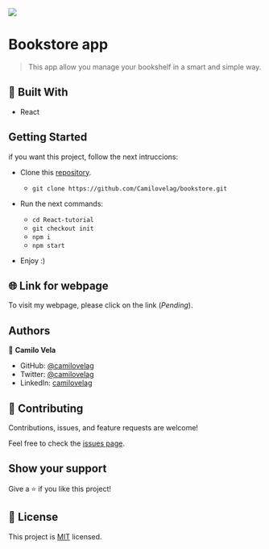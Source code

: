 ![](https://img.shields.io/badge/Microverse-blueviolet)

# Bookstore app

> This app allow you manage your bookshelf in a smart and simple way.


## 🧰 Built With

- React

## Getting Started

if you want this project, follow the next intruccions:

 - Clone this [repository](https://github.com/Camilovelag/bookstore.git).
    - `git clone https://github.com/Camilovelag/bookstore.git`

 - Run the next commands:
    - `cd React-tutorial`
    - `git checkout init`
    - `npm i`
    - `npm start`

 - Enjoy :)

## 🌐 Link for webpage

To visit my webpage, please click on the link (_Pending_).

## Authors

👤 **Camilo Vela**

- GitHub: [@camilovelag](https://github.com/camilovelag)
- Twitter: [@camilovelag](https://twitter.com/camilovelag)
- LinkedIn: [camilovelag](https://linkedin.com/in/camilovelag)


## 🤝 Contributing

Contributions, issues, and feature requests are welcome!

Feel free to check the [issues page](../../issues/).

## Show your support

Give a ⭐️ if you like this project!

## 📝 License

This project is [MIT](./MIT.md) licensed.
